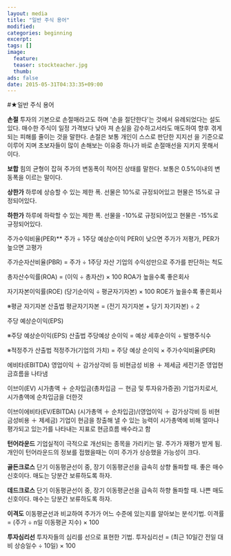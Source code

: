 ```yaml
---
layout: media
title: "일반 주식 용어"
modified:
categories: beginning
excerpt:
tags: []
image:
  feature: 
  teaser: stockteacher.jpg
  thumb:
ads: false
date: 2015-05-31T04:33:35+09:00
---
```


#★일반 주식 용어


**손절**
투자의 기본으로 손절매라고도 하며 '손을 절단한다'는 것에서 유례되었다는 설도 있다. 매수한 주식이 일정 가격보다 낮아
져 손실을 감수하고서라도 매도하여 향후 겪게되는 피해를 줄이는 것을 말한다. 손절은 보통 개인이 스스로 판단한 지지선
을 기준으로 이루어 지며 초보자들이 많이 손해보는 이유중 하나가 바로 손절매선을 지키지 못해서 이다.


**보합**
힘의 균형이 잡혀 주가의 변동폭이 적어진 상태를 말한다. 보통은 0.5%이내의 변동폭을 이르는 말이다.


**상한가**
하루에 상승할 수 있는 제한 폭. 선물은 10%로 규정되어있고 현물은 15%로 규정되어있다.


**하한가**
하루에 하락할 수 있는 제한 폭. 선물을 -10%로 규정되어있고 현물은 -15%로 규정되어있다.


주가수익비율(PER)** 주가 ÷ 1주당 예상순이익
PER이 낮으면 주가가 저평가, PER가 높으면 고평가


주가순자산비율(PBR) = 주가 ÷ 1주당 자산
기업의 수익성만으로 주가를 판단하는 척도


총자산수익률(ROA) = (이익 ÷ 총자산) × 100
ROA가 높을수록 좋은회사


자기자본이익률(ROE) (당기순이익 ÷ 평균자기자본) × 100
ROE가 높을수록 좋은회사

※평균 자기자본 산출법
평균자기자본 = (전기 자기자본 + 당기 자기자본) ÷ 2


주당 예상순이익(EPS)

※주당 예상순이익(EPS) 산출법
주당예상 순이익 = 예상 세후순이익 ÷ 발행주식수

※적정주가 산출법
적정주가(기업의 가치) = 주당 예상 순이익 × 주가수익비율(PER)


에비타(EBITDA)
영업이익 ＋ 감가상각비 등 비현금성 비용 ＋ 제세금
세전기준 영업현금흐름을 나타냄


이브이(EV)
시가총액 ＋ 순차입금(총차입금 － 현금 및 투자유가증권)
기업가치로서, 시가총액에 순차입금을 더한것


이브이에비타(EV/EBITDA)
(시가총액 ＋ 순차입금)/(영업이익 ＋ 감가상각비 등 비현금성비용 ＋ 제세금)
기업이 현금을 창출해 낼 수 있는 능력이 시가총액에 비해 얼마나 평가되고 있는가를
나타내는 지표로 현금흐름 배수라고 함


**턴어라운드**
기업실적이 극적으로 개선되는 종목을 가리키는 말. 주가가 재평가 받게 됨.
개인이 턴어라운드의 정보를 접했을때는 이미 주가가 상승했을 가능성이 크다.


**골든크로스**
단기 이동평균선이 중, 장기 이동평균선을 급속히 상향 돌파할 때.
좋은 매수 신호이다. 매도는 당분간 보류하도록 하자.


**데드크로스**
단기 이동평균선이 중, 장기 이동평균선을 급속히 하향 돌파할 때.
나쁜 매도 신호이다. 매수는 당분간 보류하도록 하자.


**이격도**
이동평균선과 비교하여 주가가 어느 수준에 있는지를 알아보는 분석기법.
이격률 = (주가 ÷ n일 이동평균 지수) × 100


**투자심리선**
투자자들의 심리를 선으로 표현한 기법.
투자심리선 = (최근 10일간 전일 대비 상승일수 ÷ 10일) × 100
